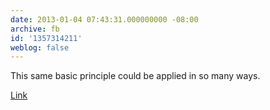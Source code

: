 ```yaml
---
date: 2013-01-04 07:43:31.000000000 -08:00
archive: fb
id: '1357314211'
weblog: false
---
```


This same basic principle could be applied in so many ways.

[Link](http://xkcd.com/1156/)

